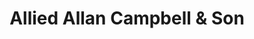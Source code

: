 ---
title: "Allied Allan Campbell & Son"
url: /balclutha/allied-allan-campbell-and-son/
shop: shop
---